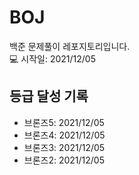 # BOJ
백준 문제풀이 레포지토리입니다.  
💻 시작일: 2021/12/05
## 등급 달성 기록
* 브론즈5: 2021/12/05
* 브론즈4: 2021/12/05
* 브론즈3: 2021/12/05
* 브론즈2: 2021/12/05
